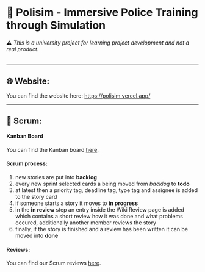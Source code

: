 # 👮 Polisim - Immersive Police Training through Simulation
###### ⚠️ This is a university project for learning project development and not a real product.

---

## 🌐 Website:
You can find the website here: https://polisim.vercel.app/

---

## 🏃 Scrum:
#### Kanban Board
You can find the Kanban board [here](https://github.com/orgs/polisim-uni-project/projects/2).

#### Scrum process:
1. new stories are put into **backlog**
2. every new sprint selected cards a being moved from *backlog* to  **todo**
3. at latest then a priority tag, deadline tag, type tag and assignee is added to the story card
4. if someone starts  a story it moves to **in progress**
5. in the **in review** step an entry inside the Wiki Review page is added which contains a short review how it was done and what problems occured, additionally another member reviews the story
6. finally, if the story is finished and a review has been written it can be moved into **done**

#### Reviews:
You can find our Scrum reviews [here](https://github.com/polisim-uni-project/polisim-website/wiki).

